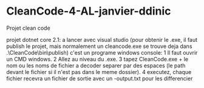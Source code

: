 # CleanCode-4-AL-janvier-ddinic
Projet clean code

projet dotnet core 2.1:
a lancer avec visual studio
(pour obtenir le .exe, il faut publish le projet, mais normalement un cleancode.exe se trouve deja dans .\CleanCode\bin\publish)
c'est un programe windows console:
  1 Il faut ouvrir un CMD windows.
  2 Allez au niveau du .exe.
  3 tapez CleanCode.exe + le nom ou les noms de fichier a decoder separer par des espaces
  (le path devant le fichier si il n'est pas dans le meme dossier).
  4 executez, chaque fichier recevra un fichier de sortie avec un -output.txt pour les differencier

